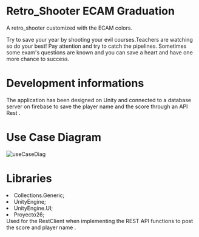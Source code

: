 # Retro_Shooter ECAM Graduation 

<p>A retro_shooter customized with the ECAM colors. </p>
<p>Try to save your year by shooting your evil courses.Teachers are watching so do your best! 
Pay attention and try to catch the pipelines.
Sometimes some exam's questions are known and you can save a heart and have one more chance to success.</br></p>

# Development informations </br>
<p>
The application has been designed on Unity and connected to a database server on firebase to save the player name and the score through an API Rest .</p>

# Use Case Diagram </br>

![useCaseDiag](https://github.com/Senbonzakura1493/Space_Shooter/tree/master/diagrams/useCaseDiagram.png)

# Libraries </br>
<li> Collections.Generic;</br>
<li> UnityEngine;</br>
<li> UnityEngine.UI; </br>
<li> Proyecto26;</br>
Used for the RestClient when implementing the REST API functions to post the score and player name .

